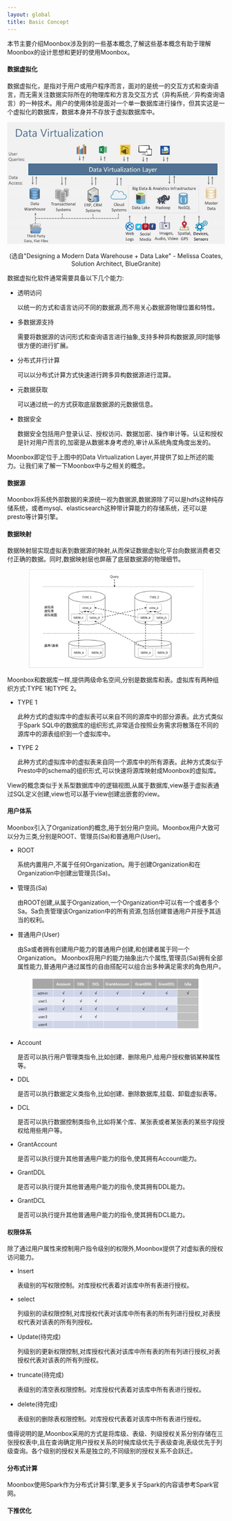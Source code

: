 ```yaml
---
layout: global
title: Basic Concept
---
```


本节主要介绍Moonbox涉及到的一些基本概念,了解这些基本概念有助于理解Moonbox的设计思想和更好的使用Moonbox。

#### 数据虚拟化

数据虚拟化，是指对于用户或用户程序而言，面对的是统一的交互方式和查询语言，而无需关注数据实际所在的物理库和方言及交互方式（异构系统／异构查询语言）的一种技术。用户的使用体验是面对一个单一数据库进行操作，但其实这是一个虚拟化的数据库，数据本身并不存放于虚拟数据库中。

<p style="text-align: center;">
  <img src="img/data-virtualization.jpg" title="Data Virtualization" alt="Data Virtualization" />
</p>
<p style="text-align: center;">
  (选自"Designing a Modern Data Warehouse + Data Lake" - Melissa Coates, Solution Architect, BlueGranite)
</p>


数据虚拟化软件通常需要具备以下几个能力:
- 透明访问

    以统一的方式和语言访问不同的数据源,而不用关心数据源物理位置和特性。
- 多数据源支持

    需要将数据源的访问形式和查询语言进行抽象,支持多种异构数据源,同时能够很方便的进行扩展。
- 分布式并行计算

    可以以分布式计算方式快速进行跨多异构数据源进行混算。
- 元数据获取

    可以通过统一的方式获取底层数据源的元数据信息。
- 数据安全

    数据安全包括用户登录认证、授权访问、数据加密、操作审计等。认证和授权是针对用户而言的,加密是从数据本身考虑的,审计从系统角度角度出发的。

Moonbox即定位于上图中的Data Virtualization Layer,并提供了如上所述的能力。让我们来了解一下Moonbox中与之相关的概念。

#### 数据源

Moonbox将系统外部数据的来源统一视为数据源,数据源除了可以是hdfs这种纯存储系统，或者mysql、elasticsearch这种带计算能力的存储系统，还可以是presto等计算引擎。

#### 数据映射

   数据映射层实现虚拟表到数据源的映射,从而保证数据虚拟化平台向数据消费者交付正确的数据。同时,数据映射层也屏蔽了底层数据源的物理细节。
<p style="text-align: center;">
  <img src="img/guide-concept-datamapping.png" style="width:80%;height:80%;" title="Data Mapping" alt="Data Mapping" />
</p>
Moonbox和数据库一样,提供两级命名空间,分别是数据库和表。虚拟库有两种组织方式:TYPE 1和TYPE 2。

- TYPE 1

    此种方式的虚拟库中的虚拟表可以来自不同的源库中的部分源表。此方式类似于Spark SQL中的数据库的组织形式,非常适合按照业务需求将散落在不同的源库中的源表组织到一个虚拟库中。
- TYPE 2

    此种方式的虚拟库中的虚拟表来自同一个源库中的所有源表。此种方式类似于Presto中的schema的组织形式,可以快速将源库映射成Moonbox的虚拟库。

View的概念类似于关系型数据库中的逻辑视图,从属于数据库,view基于虚拟表通过SQL定义创建,view也可以基于view创建出嵌套的view。

#### 用户体系

Moonbox引入了Organization的概念,用于划分用户空间。Moonbox用户大致可以分为三类,分别是ROOT、管理员(Sa)和普通用户(User)。

- ROOT

    系统内置用户,不属于任何Organization。用于创建Organization和在Organization中创建出管理员(Sa)。
- 管理员(Sa)

    由ROOT创建,从属于Organization,一个Organization中可以有一个或者多个Sa。Sa负责管理该Organization中的所有资源,包括创建普通用户并授予其适当的权利。
- 普通用户(User)

    由Sa或者拥有创建用户能力的普通用户创建,和创建者属于同一个Organization。
Moonbox将用户的能力抽象出六个属性,管理员(Sa)拥有全部属性能力,普通用户通过属性的自由搭配可以组合出多种满足需求的角色用户。

<p style="text-align: center;">
  <img src="img/guide-concept-users.png" style="width:80%;height:80%;" title="User System" alt="User System" />
</p>

  - Account

    是否可以执行用户管理类指令,比如创建、删除用户,给用户授权撤销某种属性等。
  - DDL

    是否可以执行数据定义类指令,比如创建、删除数据库,挂载、卸载虚拟表等。
  - DCL

    是否可以执行数据控制类指令,比如将某个库、某张表或者某张表的某些字段授权给用些用户等。

  - GrantAccount

    是否可以执行提升其他普通用户能力的指令,使其拥有Account能力。
  - GrantDDL

    是否可以执行提升其他普通用户能力的指令,使其拥有DDL能力。
  - GrantDCL

    是否可以执行提升其他普通用户能力的指令,使其拥有DCL能力。

#### 权限体系

除了通过用户属性来控制用户指令级别的权限外,Moonbox提供了对虚拟表的授权访问能力。

- Insert

    表级别的写权限控制。对库授权代表着对该库中所有表进行授权。

- select

    列级别的读权限控制,对库授权代表对该库中所有表的所有列进行授权,对表授权代表对该表的所有列授权。

- Update(待完成)

    列级别的更新权限控制,对库授权代表对该库中所有表的所有列进行授权,对表授权代表对该表的所有列授权。

- truncate(待完成)

    表级别的清空表权限控制。对库授权代表着对该库中所有表进行授权。
- delete(待完成)

    表级别的删除表权限控制。对库授权代表着对该库中所有表进行授权。

值得说明的是,Moonbox采用的方式是将库级、表级、列级授权关系分别存储在三张授权表中,且在查询确定用户授权关系的时候库级优先于表级查询,表级优先于列级查询。各个级别的授权关系是独立的,不同级别的授权关系不会跃迁。

#### 分布式计算

Moonbox使用Spark作为分布式计算引擎,更多关于Spark的内容请参考Spark官网。

#### 下推优化



